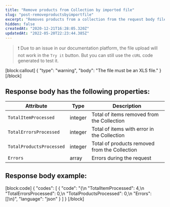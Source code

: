 ```yaml
---
title: "Remove products from Collection by imported file"
slug: "post-removeproductsbyimportfile"
excerpt: "Removes products from a collection from the request body file. The file must be an imported template."
hidden: false
createdAt: "2020-12-21T16:28:05.320Z"
updatedAt: "2022-05-20T22:23:44.385Z"
---
```

>❗ Due to an issue in our documentation platform, the file upload will not work in the `Try it` button. But you can still use the `cURL` code generated to test it.

[block:callout]
{
  "type": "warning",
  "body": "The file must be an XLS file."
}
[/block]
## Response body has the following properties:

| Attribute     | Type    | Description                                    |
| ------------- | ------- | ---------------------------------------------- |
| `TotalItemProcessed` | integer | Total of items removed from the Collection |
| `TotalErrorsProcessed` | integer | Total of items with error in the Collection |
| `TotalProductsProcessed` | integer | Total of products removed from the Collection |
| `Errors` | array | Errors during the request|


## Response body example:
[block:code]
{
  "codes": [
    {
      "code": "{\n    \"TotalItemProcessed\": 4,\n    \"TotalErrorsProcessed\": 0,\n    \"TotalProductsProcessed\": 0,\n    \"Errors\": []\n}",
      "language": "json"
    }
  ]
}
[/block]